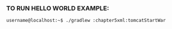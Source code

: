 ### TO RUN HELLO WORLD EXAMPLE:

```shell
username@localhost:~$ ./gradlew :chapter5xml:tomcatStartWar
```